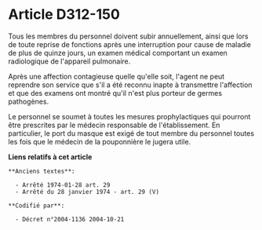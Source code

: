 # Article D312-150

Tous les membres du personnel doivent subir annuellement, ainsi que lors de toute reprise de fonctions après une interruption
pour cause de maladie de plus de quinze jours, un examen médical comportant un examen radiologique de l'appareil pulmonaire.

Après une affection contagieuse quelle qu'elle soit, l'agent ne peut reprendre son service que s'il a été reconnu inapte à
transmettre l'affection et que des examens ont montré qu'il n'est plus porteur de germes pathogènes.

Le personnel se soumet à toutes les mesures prophylactiques qui pourront être prescrites par le médecin responsable de
l'établissement. En particulier, le port du masque est exigé de tout membre du personnel toutes les fois que le médecin de la
pouponnière le jugera utile.

**Liens relatifs à cet article**

	**Anciens textes**:

	  - Arrêté 1974-01-28 art. 29
	  - Arrêté du 28 janvier 1974 - art. 29 (V)

	**Codifié par**:

	  - Décret n°2004-1136 2004-10-21
